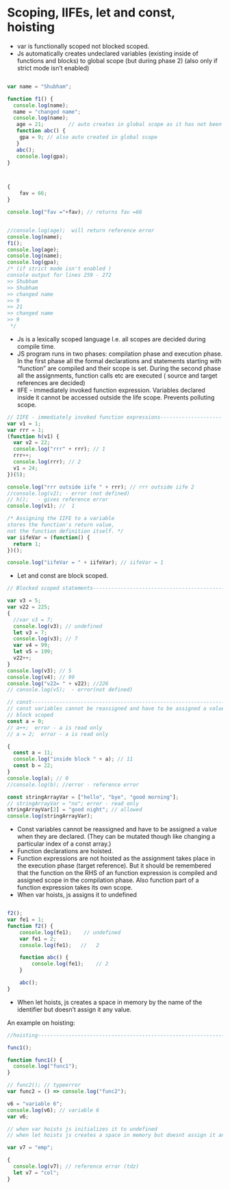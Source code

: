 # Scoping, IIFEs, let and const, hoisting

* var is functionally scoped not blocked scoped.
* Js automatically creates undeclared variables (existing inside of functions and blocks) to global scope (but during phase 2) (also only if strict mode isn’t enabled)
```javascript

var name = "Shubham";

function f1() {
  console.log(name);
  name = "changed name";
  console.log(name);
   age = 21;        // auto creates in global scope as it has not been declared (if strict mode isn't enabled)
   function abc() {
   	gpa = 9; // also auto created in global scope
   }
   abc();
   console.log(gpa);
}



{
	fav = 66;
}

console.log("fav ="+fav); // returns fav =66


//console.log(age);  will return reference error
console.log(name);
f1();
console.log(age);
console.log(name);
console.log(gpa);
/* (if strict mode isn't enabled )
console output for lines 259 - 272 
>> Shubham
>> Shubham
>> changed name
>> 9 
>> 21
>> changed name
>> 9
 */
 ```
* Js is a lexically scoped language I.e. all scopes are decided during compile time.
* JS program runs in two phases: compilation phase and execution phase. In the first phase all the formal declarations and statements starting with “function” are compiled and their scope is set. During the second phase all the assignments, function calls etc are executed ( source and target references are decided)
* IIFE - immediately invoked function expression. Variables declared inside it cannot be accessed outside the life scope. Prevents polluting scope.
```javascript
// IIFE - immediately invoked function expressions--------------------
var v1 = 1;
var rrr = 1;
(function h(v1) {
  var v2 = 22;
  console.log("rrr" + rrr); // 1
  rrr++;
  console.log(rrr); // 2
  v1 = 24;
})(5);

console.log("rrr outside iife " + rrr); // rrr outside iife 2
//console.log(v2); - error (not defined)
// h();   - gives reference error
console.log(v1); //  1

/* Assigning the IIFE to a variable 
stores the function's return value, 
not the function definition itself. */
var iifeVar = (function() {
  return 1;
})();

console.log("iifeVar = " + iifeVar); // iifeVar = 1
```
* Let and const are block scoped.
```javascript
// Blocked scoped statements---------------------------------------------

var v3 = 5;
var v22 = 225;
{
  //var v3 = 7;
  console.log(v3); // undefined
  let v3 = 7;
  console.log(v3); // 7
  var v4 = 99;
  let v5 = 199;
  v22++;
}
console.log(v3); // 5
console.log(v4); // 99
console.log("v22= " + v22); //226
// console.log(v5);  - error(not defined)
```

```javascript
// const----------------------------------------------------------------
// const variables cannot be reassigned and have to be assigned a value when created
// block scoped
const a = 0;
// a++;  error - a is read only
// a = 2;  error - a is read only

{
  const a = 11;
  console.log("inside block " + a); // 11
  const b = 22;
}
console.log(a); // 0
//console.log(b); //error - reference error

const stringArrayVar = ["hello", "bye", "good morning"];
// stringArrayVar = "no"; error - read only
stringArrayVar[2] = "good night"; // allowed
console.log(stringArrayVar);
```
* Const variables cannot be reassigned and have to be assigned a value when they are declared. (They can be mutated though like changing a particular index of a const array.)
* Function declarations are hoisted. 
* Function expressions are not hoisted as the assignment takes place in the execution phase (target reference). But it should be remembered that the function on the RHS of an function expression is compiled and assigned scope in the compilation phase. Also function part of a function expression takes its own scope.
* When var hoists, js assigns it to undefined
```javascript

f2();
var fe1 = 1;
function f2() {
	console.log(fe1);    // undefined
 	var fe1 = 2;
	console.log(fe1);   //   2

	function abc() {
		console.log(fe1);    // 2
	}

	abc();
}
```
* When let hoists, js creates a space in memory by the name of the identifier but doesn’t assign it any value.

An example on hoisting:
```javascript
//hoisting----------------------------------------------------------------

func1();

function func1() {
  console.log("func1");
}

// func2(); // typeerror
var func2 = () => console.log("func2");

v6 = "variable 6";
console.log(v6); // variable 6
var v6;

// when var hoists js initializes it to undefined
// when let hoists js creates a space in memory but doesnt assign it any value

var v7 = "emp";

{
  console.log(v7); // reference error (tdz)
  let v7 = "col";
}
```

